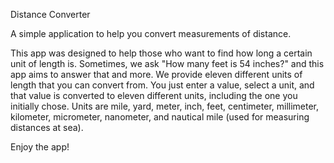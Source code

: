 Distance Converter

A simple application to help you convert measurements of distance.

This app was designed to help those who want to find how long a certain unit of length is. Sometimes, we ask "How many feet is 54 inches?" and this app aims
to answer that and more. We provide eleven different units of length that you can convert from. You just enter a value, select a unit, and that value is
converted to eleven different units, including the one you initially chose. Units are mile, yard, meter, inch, feet, centimeter, millimeter, kilometer, micrometer,
nanometer, and nautical mile (used for measuring distances at sea).

Enjoy the app!
